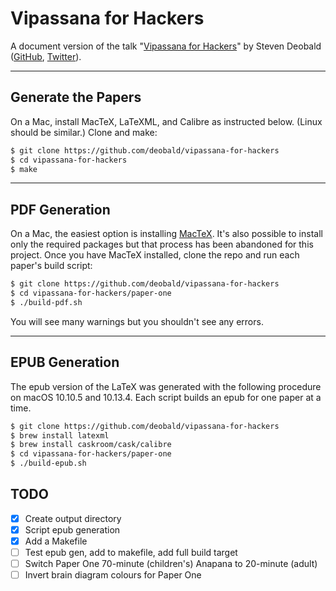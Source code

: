 # Vipassana for Hackers

A document version of the talk "[Vipassana for Hackers](https://www.youtube.com/watch?v=1BWYqHbF00c)" by Steven Deobald ([GitHub](https://github.com/deobald), [Twitter](https://twitter.com/deobald)).

---

## Generate the Papers

On a Mac, install MacTeX, LaTeXML, and Calibre as instructed below. (Linux should be similar.) Clone and make:

```sh
$ git clone https://github.com/deobald/vipassana-for-hackers
$ cd vipassana-for-hackers
$ make
```

---

## PDF Generation

On a Mac, the easiest option is installing [MacTeX](https://tug.org/mactex/mactex-download.html). It's also possible to install only the required packages but that process has been abandoned for this project. Once you have MacTeX installed, clone the repo and run each paper's build script:

```sh
$ git clone https://github.com/deobald/vipassana-for-hackers
$ cd vipassana-for-hackers/paper-one
$ ./build-pdf.sh
```

You will see many warnings but you shouldn't see any errors.

---

## EPUB Generation

The epub version of the LaTeX was generated with the following procedure on macOS 10.10.5 and 10.13.4. Each script builds an epub for one paper at a time.

```sh
$ git clone https://github.com/deobald/vipassana-for-hackers
$ brew install latexml
$ brew install caskroom/cask/calibre
$ cd vipassana-for-hackers/paper-one
$ ./build-epub.sh
```

## TODO

- [x] Create output directory
- [x] Script epub generation
- [x] Add a Makefile
- [ ] Test epub gen, add to makefile, add full build target
- [ ] Switch Paper One 70-minute (children's) Anapana to 20-minute (adult)
- [ ] Invert brain diagram colours for Paper One
